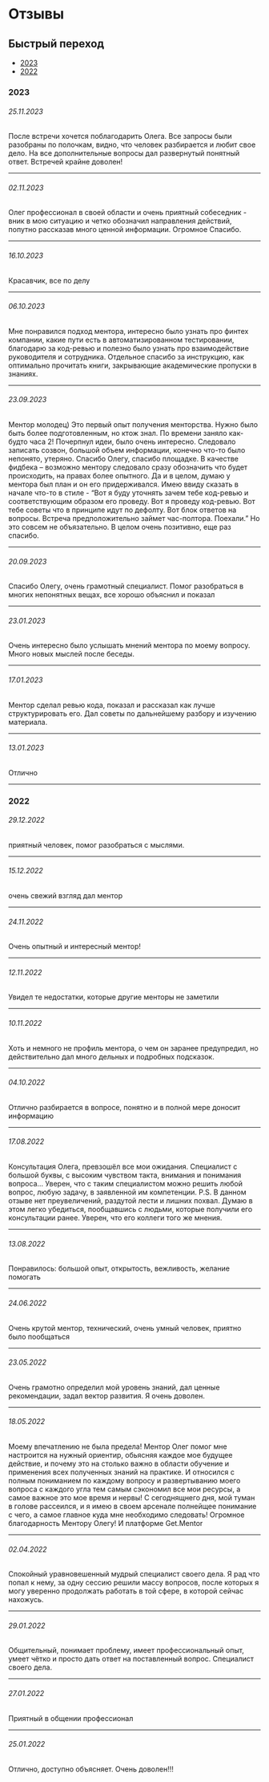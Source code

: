 # Отзывы

## Быстрый переход

+ [2023](#2023)
+ [2022](#2022)

### 2023

###### 25.11.2023
После встречи хочется поблагодарить Олега.
Все запросы были разобраны по полочкам, видно, что человек разбирается и любит свое дело.
На все дополнительные вопросы дал развернутый понятный ответ.
Встречей крайне доволен!

---

###### 02.11.2023
Олег профессионал в своей области и очень приятный собеседник - вник в мою ситуацию и четко обозначил направления действий, попутно рассказав много ценной информации. Огромное Спасибо.

---

###### 16.10.2023
Красавчик, все по делу

---

###### 06.10.2023
Мне понравился подход ментора, интересно было узнать про финтех компании, какие пути есть в автоматизированном тестировании, благодарю за код-ревью и полезно было узнать про взаимодействие руководителя и сотрудника. Отдельное спасибо за инструкцию, как оптимально прочитать книги, закрывающие академические пропуски в знаниях.

---

###### 23.09.2023
Ментор молодец)
Это первый опыт получения менторства. Нужно было быть более подготовленным, но ктож знал. По времени заняло как-будто часа 2! Почерпнул идеи, было очень интересно. Следовало записать созвон, большой объем информации, конечно что-то было непонято, утеряно. Спасибо Олегу, спасибо площадке.
В качестве фидбека – возможно ментору следовало сразу обозначить что будет происходить, на правах более опытного. Да и в целом, думаю у ментора был план и он его придерживался. Имею ввиду сказать в начале  что-то в стиле -  “Вот я буду уточнять зачем тебе код-ревью и соответствующим образом его проведу. Вот я проведу код-ревью. Вот тебе советы что в принципе идут по дефолту. Вот блок ответов на вопросы.  Встреча предположительно займет час-полтора. Поехали.” Но это совсем не объязательно. В целом очень позитивно, еще раз спасибо.

---

###### 20.09.2023
Спасибо Олегу, очень грамотный специалист. Помог разобраться в многих непонятных вещах, все хорошо объяснил и показал

---

###### 23.01.2023
Очень интересно было услышать мнений ментора по моему вопросу. Много новых мыслей после беседы.

---

###### 17.01.2023
Ментор сделал ревью кода, показал и рассказал как лучше структурировать его. Дал советы по дальнейшему разбору и изучению материала.

---

###### 13.01.2023
Отлично

---

### 2022

###### 29.12.2022
приятный человек, помог разобраться с мыслями.

---

###### 15.12.2022
очень свежий взгляд дал ментор

---

###### 24.11.2022
Очень опытный и интересный ментор!

---

###### 12.11.2022
Увидел те недостатки, которые другие менторы не заметили

---

###### 10.11.2022
Хоть и немного не профиль ментора, о чем он заранее предупредил, но действительно дал много дельных и подробных подсказок.

---

###### 04.10.2022
Отлично разбирается в вопросе, понятно и в полной мере доносит информацию

---

###### 17.08.2022
Консультация Олега, превзошёл все мои ожидания. Специалист с большой буквы, с высоким чувством такта, внимания и понимания вопроса... Уверен, что с таким специалистом можно решить любой вопрос, любую задачу, в заявленной им компетенции.
P.S.
В данном отзыве нет преувеличений, раздутой лести и лишних похвал. Думаю в этом легко убедиться, пообщавшись с людьми, которые получили его консультации ранее. Уверен, что его коллеги того же мнения.

---

###### 13.08.2022
Понравилось: большой опыт, открытость, вежливость, желание помогать

---

###### 24.06.2022
Очень крутой ментор, технический, очень умный человек, приятно было пообщаться

---

###### 23.05.2022
Очень грамотно определил мой уровень знаний, дал ценные рекомендации, задал вектор развития. Я очень доволен.

---

###### 18.05.2022
Моему впечатлению не была предела! Ментор Олег помог мне настроится на нужный ориентир, обьясняя каждое мое будущее действие, и почему это на столько важно в области обучение и применения всех полученных знаний на практике. И относился с полным пониманием по каждому вопросу и развертыванию моего вопроса с каждого угла тем самым сэкономил все мои ресурсы, а самое важное это мое время и нервы! С сегоднящнего дня, мой туман в голове рассеился, и я имею в своем арсенале полнейщее понимание с чего, а самое главное куда мне необходимо следовать! Огромное благодарность Ментору Олегу! И платформе Get.Mentor

---

###### 02.04.2022
Спокойный уравновешенный мудрый специалист своего дела. Я рад что попал к нему, за одну сессию решили массу вопросов, после которых я могу уверенно продолжать работать в той сфере, в которой сейчас нахожусь.

---

###### 29.01.2022
Общительный, понимает проблему, имеет профессиональный опыт, умеет чётко и просто дать ответ на поставленный вопрос. Специалист своего дела.

---

###### 27.01.2022
Приятный в общении профессионал

---

###### 25.01.2022
Отлично, доступно объясняет. Очень доволен!!!

